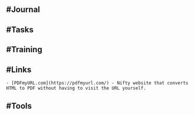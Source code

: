 ## #Journal
## #Tasks
## #Training
## #Links
	- [PDFmyURL.com](https://pdfmyurl.com/) - Nifty website that converts HTML to PDF without having to visit the URL yourself.
## #Tools